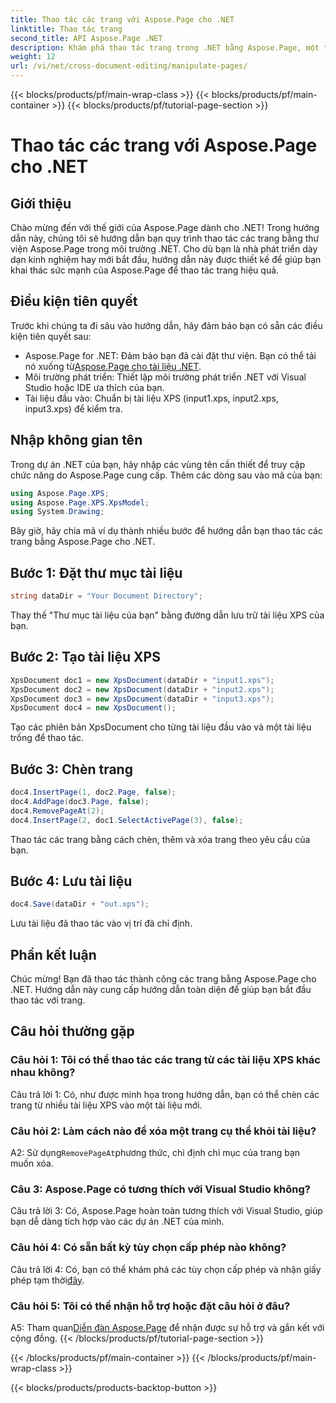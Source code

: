 ```yaml
---
title: Thao tác các trang với Aspose.Page cho .NET
linktitle: Thao tác trang
second_title: API Aspose.Page .NET
description: Khám phá thao tác trang trong .NET bằng Aspose.Page, một thư viện mạnh mẽ để xử lý tài liệu XPS. Hãy làm theo hướng dẫn từng bước của chúng tôi để có kết quả hiệu quả.
weight: 12
url: /vi/net/cross-document-editing/manipulate-pages/
---
```


{{< blocks/products/pf/main-wrap-class >}}
{{< blocks/products/pf/main-container >}}
{{< blocks/products/pf/tutorial-page-section >}}

# Thao tác các trang với Aspose.Page cho .NET

## Giới thiệu

Chào mừng đến với thế giới của Aspose.Page dành cho .NET! Trong hướng dẫn này, chúng tôi sẽ hướng dẫn bạn quy trình thao tác các trang bằng thư viện Aspose.Page trong môi trường .NET. Cho dù bạn là nhà phát triển dày dạn kinh nghiệm hay mới bắt đầu, hướng dẫn này được thiết kế để giúp bạn khai thác sức mạnh của Aspose.Page để thao tác trang hiệu quả.

## Điều kiện tiên quyết

Trước khi chúng ta đi sâu vào hướng dẫn, hãy đảm bảo bạn có sẵn các điều kiện tiên quyết sau:

-  Aspose.Page for .NET: Đảm bảo bạn đã cài đặt thư viện. Bạn có thể tải nó xuống từ[Aspose.Page cho tài liệu .NET](https://reference.aspose.com/page/net/).
- Môi trường phát triển: Thiết lập môi trường phát triển .NET với Visual Studio hoặc IDE ưa thích của bạn.
- Tài liệu đầu vào: Chuẩn bị tài liệu XPS (input1.xps, input2.xps, input3.xps) để kiểm tra.

## Nhập không gian tên

Trong dự án .NET của bạn, hãy nhập các vùng tên cần thiết để truy cập chức năng do Aspose.Page cung cấp. Thêm các dòng sau vào mã của bạn:

```csharp
using Aspose.Page.XPS;
using Aspose.Page.XPS.XpsModel;
using System.Drawing;
```

Bây giờ, hãy chia mã ví dụ thành nhiều bước để hướng dẫn bạn thao tác các trang bằng Aspose.Page cho .NET.

## Bước 1: Đặt thư mục tài liệu

```csharp
string dataDir = "Your Document Directory";
```

Thay thế "Thư mục tài liệu của bạn" bằng đường dẫn lưu trữ tài liệu XPS của bạn.

## Bước 2: Tạo tài liệu XPS

```csharp
XpsDocument doc1 = new XpsDocument(dataDir + "input1.xps");
XpsDocument doc2 = new XpsDocument(dataDir + "input2.xps");
XpsDocument doc3 = new XpsDocument(dataDir + "input3.xps");
XpsDocument doc4 = new XpsDocument();
```

Tạo các phiên bản XpsDocument cho từng tài liệu đầu vào và một tài liệu trống để thao tác.

## Bước 3: Chèn trang

```csharp
doc4.InsertPage(1, doc2.Page, false);
doc4.AddPage(doc3.Page, false);
doc4.RemovePageAt(2);
doc4.InsertPage(2, doc1.SelectActivePage(3), false);
```

Thao tác các trang bằng cách chèn, thêm và xóa trang theo yêu cầu của bạn.

## Bước 4: Lưu tài liệu

```csharp
doc4.Save(dataDir + "out.xps");
```

Lưu tài liệu đã thao tác vào vị trí đã chỉ định.

## Phần kết luận

Chúc mừng! Bạn đã thao tác thành công các trang bằng Aspose.Page cho .NET. Hướng dẫn này cung cấp hướng dẫn toàn diện để giúp bạn bắt đầu thao tác với trang.

## Câu hỏi thường gặp

### Câu hỏi 1: Tôi có thể thao tác các trang từ các tài liệu XPS khác nhau không?

Câu trả lời 1: Có, như được minh họa trong hướng dẫn, bạn có thể chèn các trang từ nhiều tài liệu XPS vào một tài liệu mới.

### Câu hỏi 2: Làm cách nào để xóa một trang cụ thể khỏi tài liệu?

 A2: Sử dụng`RemovePageAt`phương thức, chỉ định chỉ mục của trang bạn muốn xóa.

### Câu 3: Aspose.Page có tương thích với Visual Studio không?

Câu trả lời 3: Có, Aspose.Page hoàn toàn tương thích với Visual Studio, giúp bạn dễ dàng tích hợp vào các dự án .NET của mình.

### Câu hỏi 4: Có sẵn bất kỳ tùy chọn cấp phép nào không?

 Câu trả lời 4: Có, bạn có thể khám phá các tùy chọn cấp phép và nhận giấy phép tạm thời[đây](https://purchase.aspose.com/temporary-license/).

### Câu hỏi 5: Tôi có thể nhận hỗ trợ hoặc đặt câu hỏi ở đâu?

 A5: Tham quan[Diễn đàn Aspose.Page](https://forum.aspose.com/c/page/39) để nhận được sự hỗ trợ và gắn kết với cộng đồng.
{{< /blocks/products/pf/tutorial-page-section >}}

{{< /blocks/products/pf/main-container >}}
{{< /blocks/products/pf/main-wrap-class >}}

{{< blocks/products/products-backtop-button >}}
